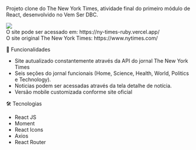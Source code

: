 Projeto clone do The New York Times, atividade final do primeiro módulo de React, desenvolvido no Vem Ser DBC.

<a href="https://ny-times-ruby.vercel.app/" target="_blank">
  <img src="https://user-images.githubusercontent.com/103120313/181872455-2fe112c2-b304-4523-99d0-4527202cae49.png"></img>
</a>
<br>
O site pode ser acessado em: https://ny-times-ruby.vercel.app/ <br>
O site original The New York Times: https://www.nytimes.com/

📲 Funcionalidades

<ul>
  <li>Site autualizado constantemente através da API do jornal The New York Times</li>
  <li>Seis seções do jornal funcionais (Home, Science, Health, World, Politics e Technology).</li>
  <li>Noticias podem ser acessadas através da tela detalhe de notícia.</li>
  <li>Versão mobile customizada conforme site oficial</li>
</ul>

🛠 Tecnologias
<ul>
  <li>React JS</li>
  <li>Moment</li>
  <li>React Icons</li>
  <li>Axios</li>
  <li>React Router</li>
</ul>
